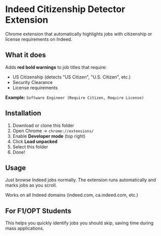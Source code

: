 # Indeed Citizenship Detector Extension

Chrome extension that automatically highlights jobs with citizenship or license requirements on Indeed.

## What it does

Adds **red bold warnings** to job titles that require:

- US Citizenship (detects "US Citizen", "U.S. Citizen", etc.)
- Security Clearance
- License requirements

**Example:**
`Software Engineer (Require Citizen, Require License)`

## Installation

1. Download or clone this folder
2. Open Chrome → `chrome://extensions/`
3. Enable **Developer mode** (top right)
4. Click **Load unpacked**
5. Select this folder
6. Done!

## Usage

Just browse Indeed jobs normally. The extension runs automatically and marks jobs as you scroll.

Works on all Indeed domains (indeed.com, ca.indeed.com, etc.)

## For F1/OPT Students

This helps you quickly identify jobs you should skip, saving time during mass applications.
